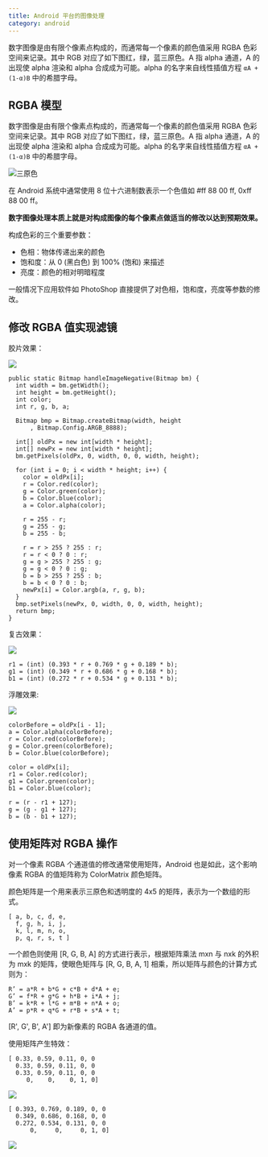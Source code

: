 ```yaml
---
title: Android 平台的图像处理
category: android
---
```


数字图像是由有限个像素点构成的，而通常每一个像素的颜色值采用 RGBA 色彩空间来记录。其中 RGB 对应了如下图红，绿，蓝三原色。A 指 alpha 通道，A 的出现使 alpha 渲染和 alpha 合成成为可能。alpha 的名字来自线性插值方程 `αA + (1-α)B` 中的希腊字母。
<!--more-->

## RGBA 模型

数字图像是由有限个像素点构成的，而通常每一个像素的颜色值采用 RGBA 色彩空间来记录。其中 RGB 对应了如下图红，绿，蓝三原色。A 指 alpha 通道，A 的出现使 alpha 渲染和 alpha 合成成为可能。alpha 的名字来自线性插值方程 `αA + (1-α)B` 中的希腊字母。

![三原色](/i/2017-04-24-1.png)

在 Android 系统中通常使用 8 位十六进制数表示一个色值如 #ff 88 00 ff, 0xff 88 00 ff。

**数字图像处理本质上就是对构成图像的每个像素点做适当的修改以达到预期效果。**

构成色彩的三个重要参数：

- 色相：物体传递出来的颜色
- 饱和度：从 0 (黑白色) 到 100% (饱和) 来描述
- 亮度：颜色的相对明暗程度

一般情况下应用软件如 PhotoShop 直接提供了对色相，饱和度，亮度等参数的修改。

## 修改 RGBA 值实现滤镜

胶片效果：

![](/i/2017-04-24-4.png)

```
public static Bitmap handleImageNegative(Bitmap bm) {
  int width = bm.getWidth();
  int height = bm.getHeight();
  int color;
  int r, g, b, a;

  Bitmap bmp = Bitmap.createBitmap(width, height
      , Bitmap.Config.ARGB_8888);

  int[] oldPx = new int[width * height];
  int[] newPx = new int[width * height];
  bm.getPixels(oldPx, 0, width, 0, 0, width, height);

  for (int i = 0; i < width * height; i++) {
    color = oldPx[i];
    r = Color.red(color);
    g = Color.green(color);
    b = Color.blue(color);
    a = Color.alpha(color);

    r = 255 - r;
    g = 255 - g;
    b = 255 - b;

    r = r > 255 ? 255 : r;
    r = r < 0 ? 0 : r;
    g = g > 255 ? 255 : g;
    g = g < 0 ? 0 : g;
    b = b > 255 ? 255 : b;
    b = b < 0 ? 0 : b;
    newPx[i] = Color.argb(a, r, g, b);
  }
  bmp.setPixels(newPx, 0, width, 0, 0, width, height);
  return bmp;
}
```

复古效果：

![](/i/2017-04-24-5.png)

```
r1 = (int) (0.393 * r + 0.769 * g + 0.189 * b);
g1 = (int) (0.349 * r + 0.686 * g + 0.168 * b);
b1 = (int) (0.272 * r + 0.534 * g + 0.131 * b);
```

浮雕效果:

![](/i/2017-04-24-6.png)

```
colorBefore = oldPx[i - 1];
a = Color.alpha(colorBefore);
r = Color.red(colorBefore);
g = Color.green(colorBefore);
b = Color.blue(colorBefore);

color = oldPx[i];
r1 = Color.red(color);
g1 = Color.green(color);
b1 = Color.blue(color);

r = (r - r1 + 127);
g = (g - g1 + 127);
b = (b - b1 + 127);
```

## 使用矩阵对 RGBA 操作

对一个像素 RGBA 个通道值的修改通常使用矩阵，Android 也是如此，这个影响像素 RGBA 的值矩阵称为 ColorMatrix 颜色矩阵。

颜色矩阵是一个用来表示三原色和透明度的 4x5 的矩阵，表示为一个数组的形式。

```
[ a, b, c, d, e,
  f, g, h, i, j,
  k, l, m, n, o,
  p, q, r, s, t ]
```

一个颜色则使用 [R, G, B, A] 的方式进行表示，根据矩阵乘法 mxn 与 nxk 的外积为 mxk 的矩阵，使眼色矩阵与 [R, G, B, A, 1] 相乘，所以矩阵与颜色的计算方式则为：

```
R’ = a*R + b*G + c*B + d*A + e;
G’ = f*R + g*G + h*B + i*A + j;
B’ = k*R + l*G + m*B + n*A + o;
A’ = p*R + q*G + r*B + s*A + t;
```

[R', G', B', A'] 即为新像素的 RGBA 各通道的值。

使用矩阵产生特效：

```
[ 0.33, 0.59, 0.11, 0, 0
  0.33, 0.59, 0.11, 0, 0
  0.33, 0.59, 0.11, 0, 0
     0,    0,    0, 1, 0]
```

![](/i/2017-04-24-2.png) 

```
[ 0.393, 0.769, 0.189, 0, 0
  0.349, 0.686, 0.168, 0, 0
  0.272, 0.534, 0.131, 0, 0
      0,     0,     0, 1, 0]
```

![](/i/2017-04-24-3.png)
